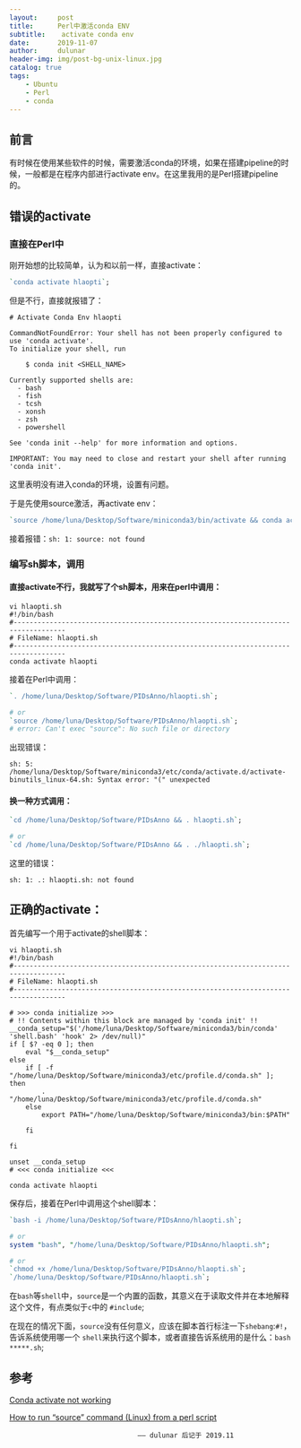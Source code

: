 ```yaml
---
layout:     post
title:      Perl中激活conda ENV
subtitle:    activate conda env
date:       2019-11-07
author:     dulunar
header-img: img/post-bg-unix-linux.jpg
catalog: true
tags:
    - Ubuntu
    - Perl
    - conda
---
```



## 前言
有时候在使用某些软件的时候，需要激活conda的环境，如果在搭建pipeline的时候，一般都是在程序内部进行activate env。在这里我用的是Perl搭建pipeline的。

## 错误的activate
### 直接在Perl中
刚开始想的比较简单，认为和以前一样，直接activate：
```perl
`conda activate hlaopti`;
```
但是不行，直接就报错了：
```shell
# Activate Conda Env hlaopti

CommandNotFoundError: Your shell has not been properly configured to use 'conda activate'.
To initialize your shell, run

    $ conda init <SHELL_NAME>

Currently supported shells are:
  - bash
  - fish
  - tcsh
  - xonsh
  - zsh
  - powershell

See 'conda init --help' for more information and options.

IMPORTANT: You may need to close and restart your shell after running 'conda init'.
```
这里表明没有进入conda的环境，设置有问题。

于是先使用source激活，再activate env：
```perl
`source /home/luna/Desktop/Software/miniconda3/bin/activate && conda activate hlaopti`;
```

接着报错：`sh: 1: source: not found`

### 编写sh脚本，调用
#### 直接activate不行，我就写了个sh脚本，用来在perl中调用：
```shell
vi hlaopti.sh
#!/bin/bash
#-----------------------------------------------------------------------------------
# FileName: hlaopti.sh
#-----------------------------------------------------------------------------------
conda activate hlaopti
```
接着在Perl中调用：
```perl
`. /home/luna/Desktop/Software/PIDsAnno/hlaopti.sh`;

# or
`source /home/luna/Desktop/Software/PIDsAnno/hlaopti.sh`;
# error: Can't exec "source": No such file or directory
```
出现错误：
```shell
sh: 5: /home/luna/Desktop/Software/miniconda3/etc/conda/activate.d/activate-binutils_linux-64.sh: Syntax error: "(" unexpected
```

#### 换一种方式调用：
```perl
`cd /home/luna/Desktop/Software/PIDsAnno && . hlaopti.sh`;

# or
`cd /home/luna/Desktop/Software/PIDsAnno && . ./hlaopti.sh`;
```
这里的错误：
```shell
sh: 1: .: hlaopti.sh: not found
```

## 正确的activate：
首先编写一个用于activate的shell脚本：
```shell
vi hlaopti.sh
#!/bin/bash
#-----------------------------------------------------------------------------------
# FileName: hlaopti.sh
#-----------------------------------------------------------------------------------

# >>> conda initialize >>>
# !! Contents within this block are managed by 'conda init' !!
__conda_setup="$('/home/luna/Desktop/Software/miniconda3/bin/conda' 'shell.bash' 'hook' 2> /dev/null)"
if [ $? -eq 0 ]; then
    eval "$__conda_setup"
else
    if [ -f "/home/luna/Desktop/Software/miniconda3/etc/profile.d/conda.sh" ]; then
        . "/home/luna/Desktop/Software/miniconda3/etc/profile.d/conda.sh"
    else
        export PATH="/home/luna/Desktop/Software/miniconda3/bin:$PATH"
    
    fi

fi

unset __conda_setup
# <<< conda initialize <<<

conda activate hlaopti
```

保存后，接着在Perl中调用这个shell脚本：
```perl
`bash -i /home/luna/Desktop/Software/PIDsAnno/hlaopti.sh`;

# or
system "bash", "/home/luna/Desktop/Software/PIDsAnno/hlaopti.sh";

# or
`chmod +x /home/luna/Desktop/Software/PIDsAnno/hlaopti.sh`;
`/home/luna/Desktop/Software/PIDsAnno/hlaopti.sh`;
```

在`bash`等`shell`中，`source`是一个内置的函数，其意义在于读取文件并在本地解释这个文件，有点类似于`c`中的 `#include`;

在现在的情况下面，`source`没有任何意义，应该在脚本首行标注一下`shebang`:`#!`，告诉系统使用哪一个 `shell`来执行这个脚本，或者直接告诉系统用的是什么：`bash *****.sh`;


## 参考
[Conda activate not working][1]

[How to run “source” command (Linux) from a perl script][2]

[1]: https://stackoverflow.com/questions/47246350/conda-activate-not-working
[2]: https://stackoverflow.com/questions/33781557/how-to-run-source-command-linux-from-a-perl-script

									—— dulunar 后记于 2019.11
